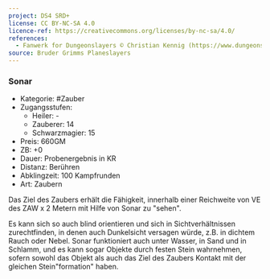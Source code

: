 ```yaml
---
project: DS4 SRD+
license: CC BY-NC-SA 4.0
licence-ref: https://creativecommons.org/licenses/by-nc-sa/4.0/
references: 
  - Fanwerk for Dungeonslayers © Christian Kennig (https://www.dungeonslayers.net/)
source: Bruder Grimms Planeslayers
---
```


### Sonar

- Kategorie: #Zauber
- Zugangsstufen:
  - Heiler: -
  - Zauberer: 14
  - Schwarzmagier: 15
- Preis: 660GM
- ZB: +0
- Dauer: Probenergebnis in KR
- Distanz: Berühren
- Abklingzeit: 100 Kampfrunden
- Art: Zaubern

Das Ziel des Zaubers erhält die Fähigkeit, innerhalb einer Reichweite von VE des ZAW x 2 Metern mit Hilfe von Sonar zu "sehen".

Es kann sich so auch blind orientieren und sich in Sichtverhältnissen zurechtfinden, in denen auch Dunkelsicht versagen würde, z.B. in dichtem Rauch oder Nebel. Sonar funktioniert auch unter Wasser, in Sand und in Schlamm, und es kann sogar Objekte durch festen Stein wahrnehmen, sofern sowohl das Objekt als auch das Ziel des Zaubers Kontakt mit der gleichen Stein"formation" haben.

